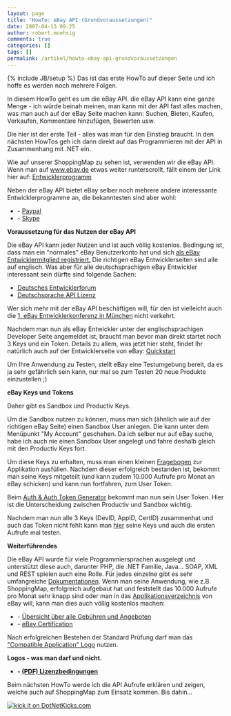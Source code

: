 ```yaml
---
layout: page
title: "HowTo: eBay API (Grundvoraussetzungen)"
date: 2007-04-13 09:25
author: robert.muehsig
comments: true
categories: []
tags: []
permalink: /artikel/howto-ebay-api-grundvoraussetzungen
---
```

{% include JB/setup %}
Das ist das erste HowTo auf dieser Seite und ich hoffe es werden noch mehrere Folgen.

In diesem HowTo geht es um die eBay API. die eBay API kann eine ganze Menge - ich würde beinah meinen, man kann mit der API fast alles machen, was man auch auf der eBay Seite machen kann: Suchen, Bieten, Kaufen, Verkaufen, Kommentare hinzufügen, Bewerten usw.

Die hier ist der erste Teil - alles was man für den Einstieg braucht. In den nächsten HowTos geh ich dann direkt auf das Programmieren mit der API in Zusammenhang mit .NET ein.

Wie auf unserer ShoppingMap zu sehen ist, verwenden wir die eBay API. Wenn man auf <a href="http://www.ebay.de">www.ebay.de</a> etwas weiter runterscrollt, fällt einem der Link hier auf: <a target="_blank" href="http://pages.ebay.de/entwickler/?ssPageName=home:f:f:DE" title="Entwicklerprogramm">Entwicklerprogramm</a>

Neben der eBay API bietet eBay selber noch mehrere andere interessante Entwicklerprogramme an, die bekanntesten sind aber wohl:
<ul>
	<li>- <a target="_blank" href="https://www.paypal.com/de/cgi-bin/webscr?cmd=p/pdn/intro-outside" title="Paypal Entwicklerprogramm">Paypal</a></li>
	<li>- <a target="_blank" href="https://developer.skype.com/DevZone" title="Skype Entwickerprogramm">Skype</a></li>
</ul>
<strong>Voraussetzung für das Nutzen der eBay API</strong>

Die eBay API kann jeder Nutzen und ist auch völlig kostenlos. Bedingung ist, dass man ein "normales" eBay Benutzerkonto hat und sich <a target="_blank" href="http://pages.ebay.de/entwickler/anmeldung.html" title="Anmeldung">als eBay Entwicklermitglied registriert.</a>
Die richtigen eBay Entwicklerseiten sind alle auf englisch. Was aber für alle deutschsprachigen eBay Entwickler interessant sein dürfte sind folgende Sachen:
- <a href="http://dev-forums.ebay.com/forum.jspa?forumID=7">Deutsches Entwicklerforum</a>
- <a target="_blank" href="http://developer.ebay.com/join/licenses/de" title="Lizenz von eBay">Deutschsprache API Lizenz</a>

Wer sich mehr mit der eBay API beschäftigen will, für den ist vielleicht auch die <a href="http://entwickler.ebay.de/konferenz/" title="Entwicklerkonferenz">1. eBay Entwicklerkonferenz in München</a> nicht verkehrt.

Nachdem man nun als eBay Entwickler unter der englischsprachigen Developer Seite angemeldet ist, braucht man bevor man direkt startet noch 3 Keys und ein Token.
Details zu allem, was jetzt hier steht, findet Ihr natürlich auch auf der Entwicklerseite von eBay: <a target="_blank" href="http://developer.ebay.com/quickstartguide" title="Quickstart">Quickstart</a>

Um Ihre Anwendung zu Testen, stellt eBay eine Testumgebung bereit, da es ja sehr gefährlich sein kann, nur mal so zum Testen 20 neue Produkte einzustellen ;)

<strong>eBay Keys und Tokens</strong>

Daher gibt es Sandbox und Productiv Keys.

Um die Sandbox nutzen zu können, muss man sich (ähnlich wie auf der richtigen eBay Seite) einen Sandbox User anlegen. Die kann unter dem Menüpunkt "My Account" geschehen.
Da ich selber nur auf eBay suche, habe ich auch nie einen Sandbox User angelegt und fahre deshalb gleich mit den Productiv Keys fort.

Um diese Keys zu erhalten, muss man einen kleinen <a target="_blank" href="http://developer.ebay.com/DevZone/launch/SelfCertify.asp" title="Self Certify - eBay Fragebogen">Fragebogen</a> zur Applikation ausfüllen. Nachdem dieser erfolgreich bestanden ist, bekommt man seine Keys mitgeteilt (und kann zudem 10.000 Aufrufe pro Monat an eBay schicken) und kann nun fortfahren, zum User Token.

Beim <a target="_blank" href="http://developer.ebay.com/tokentool/" title="Token Generator">Auth &amp; Auth Token Generator</a> bekommt man nun sein User Token. Hier ist die Unterscheidung zwischen Productiv und Sandbox wichtig.

Nachdem man nun alle 3 Keys (DevID, AppID, CertID) zusammenhat und auch das Token nicht fehlt kann man <a target="_blank" href="http://developer.ebay.com/DevZone/build-test/test-tool.asp" title="Test Tool">hier</a> seine Keys und auch die ersten Aufrufe mal testen.

<strong>Weiterführendes</strong>

Die eBay API wurde für viele Programmiersprachen ausgelegt und unterstützt diese auch, darunter PHP, die .NET Familie, Java... SOAP, XML und REST spielen auch eine Rolle. Für jedes einzelne gibt es sehr umfangreiche <a target="_blank" href="http://developer.ebay.com/support/docs/" title="eBay Dokus">Dokumentationen</a>.
Wenn man seine Anwendung, wie z.B. ShoppingMap, erfolgreich aufgebaut hat und feststellt das 10.000 Aufrufe pro Monat sehr knapp sind oder man in das <a href="http://cgi6.ebay.de/ws/eBayISAPI.dll?SolutionsDirectory">Applikationsverzeichnis</a> von eBay will, kann man dies auch völlig kostenlos machen:
<ul>
	<li>- <a target="_blank" href="http://pages.ebay.de/entwickler/services.html" title="Übersicht">Übersicht über alle Gebühren und Angeboten</a></li>
	<li>- <a target="_blank" href="http://developer.ebay.com/support/certification" title="eBay Certification">eBay Certification</a></li>
</ul>
Nach erfolgreichen Bestehen der Standard Prüfung darf man das <a href="http://developer.ebay.com/images/APILicenselogos/smallcompatibleapplogojpg">"Compatible Application" Logo</a> nutzen.

<strong>Logos - was man darf und nicht.</strong>
<ul>
	<li><strong>- <a href="http://developer.ebay.com/DevProgram/logoguidelines.pdf" title="eBay Lizenzbedingungen">(PDF) Lizenzbedingungen</a></strong></li>
</ul>
Beim nächsten HowTo werde ich die API Aufrufe erklären und zeigen, welche auch auf ShoppingMap zum Einsatz kommen. Bis dahin...

<a href="http://www.dotnetkicks.com/kick/?url={{BASE_PATH}}/?page_id=15"><img border="0" src="http://www.dotnetkicks.com/Services/Images/KickItImageGenerator.ashx?url={{BASE_PATH}}/?page_id=15" alt="kick it on DotNetKicks.com" /></a>
